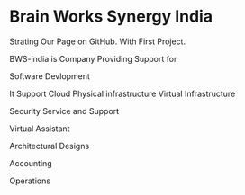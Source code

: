 
# Brain Works Synergy India



Strating Our Page on GitHub. With First Project.

BWS-india is  Company Providing Support for 

Software Devlopment 

It Support Cloud Physical infrastructure Virtual Infrastructure 

Security Service and Support

Virtual Assistant 

Architectural Designs

Accounting

Operations 
